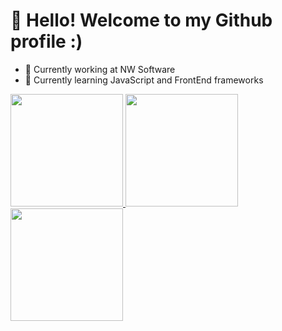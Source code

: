# 👋 Hello! Welcome to my Github profile :)

- 🔭 Currently working at NW Software
- 🌱 Currently learning JavaScript and FrontEnd frameworks

<markdown-accessiblity-table data-catalyst>
  <div>
    <a href="https://github.com/DanielSouza2005">
    <img loading="lazy" height="180em" src="https://github-readme-stats.vercel.app/api/top-langs/?username=DanielSouza2005&layout=compact&langs_count=7&theme=dracula"/>
    <img loading="lazy" height="180em" src="http://github-profile-summary-cards.vercel.app/api/cards/profile-details?username=DanielSouza2005&theme=dracula"/>    
    <img loading="lazy" height="180em" src="http://github-profile-summary-cards.vercel.app/api/cards/productive-time?username=DanielSouza2005&theme=dracula&utcOffset=-3"/>                 
  </div>
</markdown-accessiblity-table>
